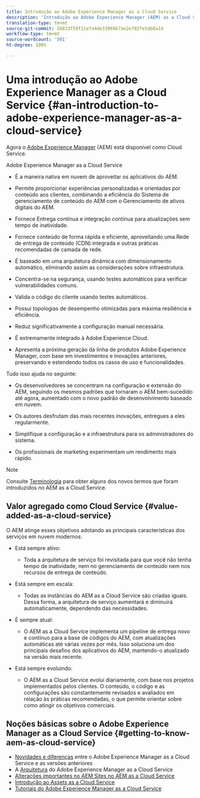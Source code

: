 ```yaml
---
title: Introdução ao Adobe Experience Manager as a Cloud Service
description: 'Introdução ao Adobe Experience Manager (AEM) as a Cloud Service. '
translation-type: tm+mt
source-git-commit: 26833f59f21efa4de33969b7ae2e782fe5db8a14
workflow-type: tm+mt
source-wordcount: '501'
ht-degree: 100%

---
```



# Uma introdução ao Adobe Experience Manager as a Cloud Service {#an-introduction-to-adobe-experience-manager-as-a-cloud-service}

Agora o [Adobe Experience Manager](https://www.adobe.com/br/marketing/experience-manager.html) (AEM) está disponível como Cloud Service.

Adobe Experience Manager as a Cloud Service

* É a maneira nativa em nuvem de aproveitar os aplicativos do AEM.

* Permite proporcionar experiências personalizadas e orientadas por conteúdo aos clientes, combinando a eficiência do Sistema de gerenciamento de conteúdo do AEM com o Gerenciamento de ativos digitais do AEM.

* Fornece Entrega contínua e integração contínua para atualizações sem tempo de inatividade.

* Fornece conteúdo de forma rápida e eficiente, aproveitando uma Rede de entrega de conteúdo (CDN) integrada e outras práticas recomendadas de camada de rede.

* É baseado em uma arquitetura dinâmica com dimensionamento automático, eliminando assim as considerações sobre infraestrutura.

* Concentra-se na segurança, usando testes automáticos para verificar vulnerabilidades comuns.

* Valida o código do cliente usando testes automáticos.

* Possui topologias de desempenho otimizadas para máxima resiliência e eficiência.

* Reduz significativamente a configuração manual necessária.

* É extremamente integrado à Adobe Experience Cloud.

* Apresenta a próxima geração da linha de produtos Adobe Experience Manager, com base em investimentos e inovações anteriores, preservando e estendendo todos os casos de uso e funcionalidades.

Tudo isso ajuda no seguinte:

* Os desenvolvedores se concentram na configuração e extensão do AEM, seguindo os mesmos padrões que tornaram o AEM bem-sucedido até agora, aumentado com o novo padrão de desenvolvimento baseado em nuvem.

* Os autores desfrutam das mais recentes inovações, entregues a eles regularmente.

* Simplifique a configuração e a infraestrutura para os administradores do sistema.

* Os profissionais de marketing experimentam um rendimento mais rápido.

>[!NOTE]
>
>Consulte [Terminologia](terminology.md) para obter alguns dos novos termos que foram introduzidos no AEM as a Cloud Service.

## Valor agregado como Cloud Service {#value-added-as-a-cloud-service}

O AEM atinge esses objetivos adotando as principais características dos serviços em nuvem modernos:

* Está sempre ativo:

   * Toda a arquitetura de serviço foi revisitada para que você não tenha tempo de inatividade, nem no gerenciamento de conteúdo nem nos recursos de entrega de conteúdo.

* Está sempre em escala:

   * Todas as instâncias do AEM as a Cloud Service são criadas iguais. Dessa forma, a arquitetura de serviço aumentará e diminuirá automaticamente, dependendo das necessidades.

* É sempre atual:

   * O AEM as a Cloud Service implementa um pipeline de entrega novo e contínuo para a base de códigos do AEM, com atualizações automáticas até várias vezes por mês. Isso soluciona um dos principais desafios dos aplicativos do AEM, mantendo-o atualizado na versão mais recente.

* Está sempre evoluindo:

   * O AEM as a Cloud Service evolui diariamente, com base nos projetos implementados pelos clientes. O conteúdo, o código e as configurações são constantemente revisados e avaliados em relação às práticas recomendadas, o que permite orientar sobre como atingir os objetivos comerciais.

## Noções básicas sobre o Adobe Experience Manager as a Cloud Service {#getting-to-know-aem-as-cloud-service}

* [Novidades e diferenças](/help/overview/what-is-new-and-different.md) entre o Adobe Experience Manager as a Cloud Service e as versões anteriores
* A [Arquitetura](/help/core-concepts/architecture.md) do Adobe Experience Manager as a Cloud Service
* [Alterações importantes no AEM Sites no AEM as a Cloud Service](/help/sites-cloud/sites-cloud-changes.md)
* [Introdução ao Assets as a Cloud Service](/help/assets/overview.md)
* [Tutoriais do Adobe Experience Manager as a Cloud Service](https://docs.adobe.com/content/help/en/experience-manager-learn/cloud-service/overview.html)